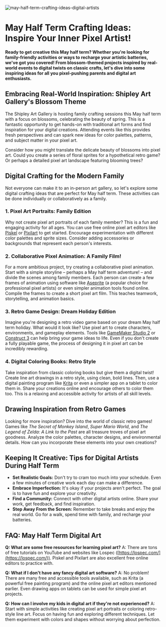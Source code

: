 ![may-half-term-crafting-ideas-digital-artists](https://images.pexels.com/photos/6816545/pexels-photo-6816545.jpeg?auto=compress&cs=tinysrgb&fit=crop&h=627&w=1200)

# May Half Term Crafting Ideas: Inspire Your Inner Pixel Artist!

**Ready to get creative this May half term? Whether you're looking for family-friendly activities or ways to recharge your artistic batteries, we've got you covered! From blossom-themed projects inspired by real-world events to digital twists on classic crafts, let's dive into some inspiring ideas for all you pixel-pushing parents and digital art enthusiasts.**

## Embracing Real-World Inspiration: Shipley Art Gallery's Blossom Theme

The Shipley Art Gallery is hosting family crafting sessions this May half term with a focus on blossoms, celebrating the beauty of spring. This is a fantastic opportunity to get hands-on with traditional art forms and find inspiration for your digital creations. Attending events like this provides fresh perspectives and can spark new ideas for color palettes, patterns, and subject matter in your pixel art.

Consider how you might translate the delicate beauty of blossoms into pixel art. Could you create a series of floral sprites for a hypothetical retro game? Or perhaps a detailed pixel art landscape featuring blooming trees?

## Digital Crafting for the Modern Family

Not everyone can make it to an in-person art gallery, so let's explore some digital crafting ideas that are perfect for May half term. These activities can be done individually or collaboratively as a family.

### 1. Pixel Art Portraits: Family Edition

Why not create pixel art portraits of each family member? This is a fun and engaging activity for all ages. You can use free online pixel art editors like [Piskel](https://www.piskelapp.com/) or [Pixilart](https://www.pixilart.com/) to get started. Encourage experimentation with different color palettes and sprite sizes. Consider adding accessories or backgrounds that represent each person's interests.

### 2. Collaborative Pixel Animation: A Family Film!

For a more ambitious project, try creating a collaborative pixel animation. Start with a simple storyline – perhaps a May half term adventure! – and divide the scenes among family members. Each person can create a few frames of animation using software like [Aseprite](https://www.aseprite.org/) (a popular choice for professional pixel artists) or even simpler animation tools found online. Compile the frames to create a short pixel art film. This teaches teamwork, storytelling, and animation basics.

### 3. Retro Game Design: Dream Holiday Edition

Imagine you're designing a retro video game based on your dream May half term holiday. What would it look like? Use pixel art to create characters, environments, and gameplay elements. Tools like [GameMaker Studio 2](https://www.yoyogames.com/gamemaker) or [Construct 3](https://www.construct.net/) can help bring your game ideas to life. Even if you don't create a fully playable game, the process of designing it in pixel art can be incredibly rewarding.

### 4. Digital Coloring Books: Retro Style

Take inspiration from classic coloring books but give them a digital twist! Create line art drawings in a retro style, using clean, bold lines. Then, use a digital painting program like [Krita](https://krita.org/en/) or even a simpler app on a tablet to color them in. Share your creations online and encourage others to color them too. This is a relaxing and accessible activity for artists of all skill levels.

## Drawing Inspiration from Retro Games

Looking for more inspiration? Dive into the world of classic retro games! Games like *The Secret of Monkey Island*, *Super Mario World*, and *The Legend of Zelda: A Link to the Past* are all treasure troves of pixel art goodness. Analyze the color palettes, character designs, and environmental details. How can you incorporate these elements into your own creations?

## Keeping It Creative: Tips for Digital Artists During Half Term

*   **Set Realistic Goals:** Don't try to cram too much into your schedule. Even a few minutes of creative work each day can make a difference.
*   **Embrace Imperfection:** It's okay if your projects aren't perfect. The goal is to have fun and explore your creativity.
*   **Find a Community:** Connect with other digital artists online. Share your work, get feedback, and find inspiration.
*   **Step Away From the Screen:** Remember to take breaks and enjoy the real world. Go for a walk, spend time with family, and recharge your batteries.

## FAQ: May Half Term Digital Art

**Q: What are some free resources for learning pixel art?**
A: There are tons of free tutorials on YouTube and websites like Lospec ([https://lospec.com/](https://lospec.com/)). Piskel and Pixilart are also excellent free online editors to practice with.

**Q: What if I don't have any fancy digital art software?**
A: No problem! There are many free and accessible tools available, such as Krita (a powerful free painting program) and the online pixel art editors mentioned earlier. Even drawing apps on tablets can be used for simple pixel art projects.

**Q: How can I involve my kids in digital art if they're not experienced?**
A: Start with simple activities like creating pixel art portraits or coloring retro-style line art. Focus on having fun and exploring different techniques. Let them experiment with colors and shapes without worrying about perfection.
